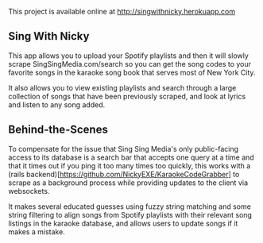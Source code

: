 This project is available online at http://singwithnicky.herokuapp.com

## Sing With Nicky

This app allows you to upload your Spotify playlists and then it will slowly scrape SingSingMedia.com/search so you can get the song codes to your favorite songs in the karaoke song book that serves most of New York City.

It also allows you to view existing playlists and search through a large collection of songs that have been previously scraped, and look at lyrics and listen to any song added.

## Behind-the-Scenes

To compensate for the issue that Sing Sing Media's only public-facing access to its database is a search bar that accepts one query at a time and that it times out if you ping it too many times too quickly, this works with a (rails backend)[https://github.com/NickyEXE/KaraokeCodeGrabber] to scrape as a background process while providing updates to the client via websockets.

It makes several educated guesses using fuzzy string matching and some string filtering to align songs from Spotify playlists with their relevant song listings in the karaoke database, and allows users to update songs if it makes a mistake.
